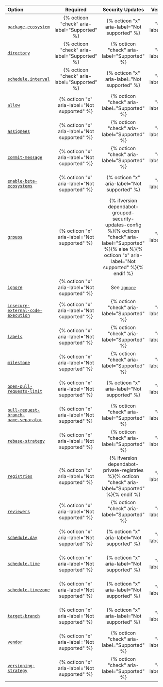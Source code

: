 | Option | Required | Security Updates | Version Updates | Description |
|:---|:---:|:---:|:---:|:---|
| [`package-ecosystem`](/code-security/dependabot/dependabot-version-updates/configuration-options-for-the-dependabot.yml-file#package-ecosystem)                     | {% octicon "check" aria-label="Supported" %} | {% octicon "x" aria-label="Not supported" %} | {% octicon "check" aria-label="Supported" %} | Package manager to use                  |
| [`directory`](/code-security/dependabot/dependabot-version-updates/configuration-options-for-the-dependabot.yml-file#directory)                                     | {% octicon "check" aria-label="Supported" %} | {% octicon "check" aria-label="Supported" %} | {% octicon "check" aria-label="Supported" %} | Location of package manifests           |
| [`schedule.interval`](/code-security/dependabot/dependabot-version-updates/configuration-options-for-the-dependabot.yml-file#scheduleinterval)                      | {% octicon "check" aria-label="Supported" %} | {% octicon "x" aria-label="Not supported" %} | {% octicon "check" aria-label="Supported" %} | How often to check for updates                |
| [`allow`](/code-security/dependabot/dependabot-version-updates/configuration-options-for-the-dependabot.yml-file#allow)                                             | {% octicon "x" aria-label="Not supported" %}| {% octicon "check" aria-label="Supported" %} | {% octicon "check" aria-label="Supported" %} | Customize which updates are allowed         |
| [`assignees`](/code-security/dependabot/dependabot-version-updates/configuration-options-for-the-dependabot.yml-file#assignees)                                     | {% octicon "x" aria-label="Not supported" %} | {% octicon "check" aria-label="Supported" %} | {% octicon "check" aria-label="Supported" %} | Assignees to set on pull requests           |
| [`commit-message`](/code-security/dependabot/dependabot-version-updates/configuration-options-for-the-dependabot.yml-file#commit-message)                           | {% octicon "x" aria-label="Not supported" %} | {% octicon "check" aria-label="Supported" %} | {% octicon "check" aria-label="Supported" %} | Commit message preferences                  |
| [`enable-beta-ecosystems`](/code-security/dependabot/dependabot-version-updates/configuration-options-for-the-dependabot.yml-file#enable-beta-ecosystems)           | {% octicon "x" aria-label="Not supported" %} | {% octicon "x" aria-label="Not supported" %} | {% octicon "check" aria-label="Supported" %} | Enable ecosystems that have beta-level support |{% ifversion dependabot-version-updates-groups %}
| [`groups`](/code-security/dependabot/dependabot-version-updates/configuration-options-for-the-dependabot.yml-file#groups)                                           | {% octicon "x" aria-label="Not supported" %} | {% ifversion dependabot-grouped-security-updates-config %}{% octicon "check" aria-label="Supported" %}{% else %}{% octicon "x" aria-label="Not supported" %}{% endif %} | {% octicon "check" aria-label="Supported" %} | Group updates for certain dependencies     |{% endif %}
| [`ignore`](/code-security/dependabot/dependabot-version-updates/configuration-options-for-the-dependabot.yml-file#ignore)                                           | {% octicon "x" aria-label="Not supported" %} | See [`ignore`](/code-security/dependabot/dependabot-version-updates/configuration-options-for-the-dependabot.yml-file#ignore) | See [`ignore`](/code-security/dependabot/dependabot-version-updates/configuration-options-for-the-dependabot.yml-file#ignore) | Ignore certain dependencies or versions     |
| [`insecure-external-code-execution`](/code-security/dependabot/dependabot-version-updates/configuration-options-for-the-dependabot.yml-file#insecure-external-code-execution) | {% octicon "x" aria-label="Not supported" %}| {% octicon "check" aria-label="Supported" %} | {% octicon "check" aria-label="Supported" %} | Allow or deny code execution in manifest files |
| [`labels`](/code-security/dependabot/dependabot-version-updates/configuration-options-for-the-dependabot.yml-file#labels)                                           | {% octicon "x" aria-label="Not supported" %} | {% octicon "check" aria-label="Supported" %} | {% octicon "check" aria-label="Supported" %} | Labels to set on pull requests              |
| [`milestone`](/code-security/dependabot/dependabot-version-updates/configuration-options-for-the-dependabot.yml-file#milestone)                                     | {% octicon "x" aria-label="Not supported" %} | {% octicon "check" aria-label="Supported" %} | {% octicon "check" aria-label="Supported" %} | Milestone to set on pull requests           |
| [`open-pull-requests-limit`](#open-pull-requests-limit)                                                                                                             | {% octicon "x" aria-label="Not supported" %} | {% octicon "x" aria-label="Not supported" %} | {% octicon "check" aria-label="Supported" %} | Limit number of open pull requests for version updates |
| [`pull-request-branch-name.separator`](/code-security/dependabot/dependabot-version-updates/configuration-options-for-the-dependabot.yml-file#pull-request-branch-nameseparator) | {% octicon "x" aria-label="Not supported" %} | {% octicon "check" aria-label="Supported" %} | {% octicon "check" aria-label="Supported" %} | Change separator for pull request branch names |
| [`rebase-strategy`](/code-security/dependabot/dependabot-version-updates/configuration-options-for-the-dependabot.yml-file#rebase-strategy)                         | {% octicon "x" aria-label="Not supported" %} | {% octicon "check" aria-label="Supported" %} | {% octicon "check" aria-label="Supported" %} | Disable automatic rebasing                  |
| [`registries`](/code-security/dependabot/dependabot-version-updates/configuration-options-for-the-dependabot.yml-file#registries)                                   | {% octicon "x" aria-label="Not supported" %} | {% ifversion dependabot-private-registries %}{% octicon "check" aria-label="Supported" %}{% endif %} | {% octicon "check" aria-label="Supported" %} | Private registries that {% data variables.product.prodname_dependabot %} can access|
| [`reviewers`](/code-security/dependabot/dependabot-version-updates/configuration-options-for-the-dependabot.yml-file#reviewers)                                     | {% octicon "x" aria-label="Not supported" %} | {% octicon "check" aria-label="Supported" %} | {% octicon "check" aria-label="Supported" %} | Reviewers to set on pull requests           |
| [`schedule.day`](/code-security/dependabot/dependabot-version-updates/configuration-options-for-the-dependabot.yml-file#scheduleday)                                | {% octicon "x" aria-label="Not supported" %} | {% octicon "x" aria-label="Not supported" %} | {% octicon "check" aria-label="Supported" %} | Day of week to check for updates              |
| [`schedule.time`](/code-security/dependabot/dependabot-version-updates/configuration-options-for-the-dependabot.yml-file#scheduletime)                              | {% octicon "x" aria-label="Not supported" %}| {% octicon "x" aria-label="Not supported" %} | {% octicon "check" aria-label="Supported" %} | Time of day to check for updates (hh:mm)      |
| [`schedule.timezone`](/code-security/dependabot/dependabot-version-updates/configuration-options-for-the-dependabot.yml-file#scheduletimezone)                      | {% octicon "x" aria-label="Not supported" %}| {% octicon "x" aria-label="Not supported" %} | {% octicon "check" aria-label="Supported" %} | Timezone for time of day (zone identifier)    |
| [`target-branch`](/code-security/dependabot/dependabot-version-updates/configuration-options-for-the-dependabot.yml-file#target-branch)                             | {% octicon "x" aria-label="Not supported" %} | {% octicon "x" aria-label="Not supported" %} | {% octicon "check" aria-label="Supported" %}  | Branch to create pull requests against     |
| [`vendor`](/code-security/dependabot/dependabot-version-updates/configuration-options-for-the-dependabot.yml-file#vendor)                                           | {% octicon "x" aria-label="Not supported" %} | {% octicon "check" aria-label="Supported" %} | {% octicon "check" aria-label="Supported" %} | Update vendored or cached dependencies        |
| [`versioning-strategy`](/code-security/dependabot/dependabot-version-updates/configuration-options-for-the-dependabot.yml-file#versioning-strategy)                 | {% octicon "x" aria-label="Not supported" %} | {% octicon "check" aria-label="Supported" %} | {% octicon "check" aria-label="Supported" %} | How to update manifest version requirements |
